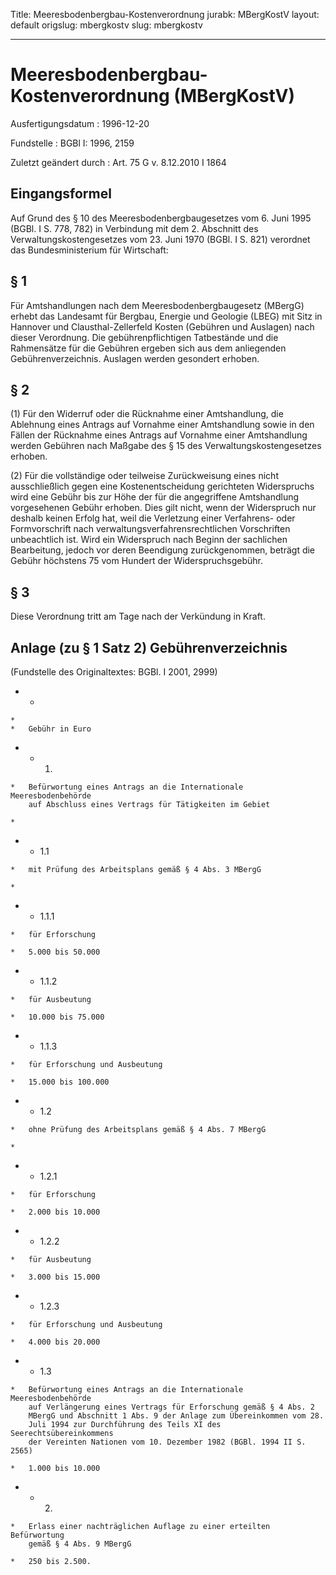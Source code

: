 Title: Meeresbodenbergbau-Kostenverordnung
jurabk: MBergKostV
layout: default
origslug: mbergkostv
slug: mbergkostv

---

# Meeresbodenbergbau-Kostenverordnung (MBergKostV)

Ausfertigungsdatum
:   1996-12-20

Fundstelle
:   BGBl I: 1996, 2159

Zuletzt geändert durch
:   Art. 75 G v. 8.12.2010 I 1864


## Eingangsformel

Auf Grund des § 10 des Meeresbodenbergbaugesetzes vom 6. Juni 1995
(BGBl. I S. 778, 782) in Verbindung mit dem 2. Abschnitt des
Verwaltungskostengesetzes vom 23. Juni 1970 (BGBl. I S. 821) verordnet
das Bundesministerium für Wirtschaft:


## § 1

Für Amtshandlungen nach dem Meeresbodenbergbaugesetz (MBergG) erhebt
das Landesamt für Bergbau, Energie und Geologie (LBEG) mit Sitz in
Hannover und Clausthal-Zellerfeld Kosten (Gebühren und Auslagen) nach
dieser Verordnung. Die gebührenpflichtigen Tatbestände und die
Rahmensätze für die Gebühren ergeben sich aus dem anliegenden
Gebührenverzeichnis. Auslagen werden gesondert erhoben.


## § 2

(1) Für den Widerruf oder die Rücknahme einer Amtshandlung, die
Ablehnung eines Antrags auf Vornahme einer Amtshandlung sowie in den
Fällen der Rücknahme eines Antrags auf Vornahme einer Amtshandlung
werden Gebühren nach Maßgabe des § 15 des Verwaltungskostengesetzes
erhoben.

(2) Für die vollständige oder teilweise Zurückweisung eines nicht
ausschließlich gegen eine Kostenentscheidung gerichteten Widerspruchs
wird eine Gebühr bis zur Höhe der für die angegriffene Amtshandlung
vorgesehenen Gebühr erhoben. Dies gilt nicht, wenn der Widerspruch nur
deshalb keinen Erfolg hat, weil die Verletzung einer Verfahrens- oder
Formvorschrift nach verwaltungsverfahrensrechtlichen Vorschriften
unbeachtlich ist. Wird ein Widerspruch nach Beginn der sachlichen
Bearbeitung, jedoch vor deren Beendigung zurückgenommen, beträgt die
Gebühr höchstens 75 vom Hundert der Widerspruchsgebühr.


## § 3

Diese Verordnung tritt am Tage nach der Verkündung in Kraft.


## Anlage (zu § 1 Satz 2) Gebührenverzeichnis

(Fundstelle des Originaltextes: BGBl. I 2001, 2999)

*    *
    *
    *   Gebühr in Euro


*    *   1.

    *   Befürwortung eines Antrags an die Internationale Meeresbodenbehörde
        auf Abschluss eines Vertrags für Tätigkeiten im Gebiet

    *

*    *   1.1

    *   mit Prüfung des Arbeitsplans gemäß § 4 Abs. 3 MBergG

    *

*    *   1.1.1

    *   für Erforschung

    *   5.000 bis 50.000


*    *   1.1.2

    *   für Ausbeutung

    *   10.000 bis 75.000


*    *   1.1.3

    *   für Erforschung und Ausbeutung

    *   15.000 bis 100.000


*    *   1.2

    *   ohne Prüfung des Arbeitsplans gemäß § 4 Abs. 7 MBergG

    *

*    *   1.2.1

    *   für Erforschung

    *   2.000 bis 10.000


*    *   1.2.2

    *   für Ausbeutung

    *   3.000 bis 15.000


*    *   1.2.3

    *   für Erforschung und Ausbeutung

    *   4.000 bis 20.000


*    *   1.3

    *   Befürwortung eines Antrags an die Internationale Meeresbodenbehörde
        auf Verlängerung eines Vertrags für Erforschung gemäß § 4 Abs. 2
        MBergG und Abschnitt 1 Abs. 9 der Anlage zum Übereinkommen vom 28.
        Juli 1994 zur Durchführung des Teils XI des Seerechtsübereinkommens
        der Vereinten Nationen vom 10. Dezember 1982 (BGBl. 1994 II S. 2565)

    *   1.000 bis 10.000


*    *   2.

    *   Erlass einer nachträglichen Auflage zu einer erteilten Befürwortung
        gemäß § 4 Abs. 9 MBergG

    *   250 bis 2.500.




